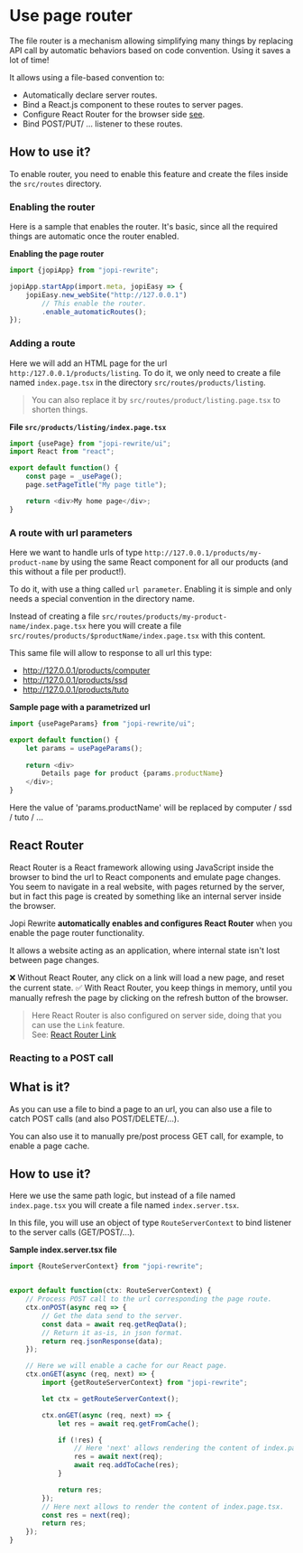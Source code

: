 # Use page router

The file router is a mechanism allowing simplifying many things by replacing API call by automatic behaviors based on code convention.
Using it saves a lot of time!

It allows using a file-based convention to:
* Automatically declare server routes.
* Bind a React.js component to these routes to server pages.
* Configure React Router for the browser side [see](https://reactrouter.com/).
* Bind POST/PUT/ ... listener to these routes.  

## How to use it?

To enable router, you need to enable this feature and create the files inside the `src/routes` directory.

### Enabling the router

Here is a sample that enables the router. It's basic, since all the required things are automatic once the router enabled.

**Enabling the page router**
```typescript jsx
import {jopiApp} from "jopi-rewrite";

jopiApp.startApp(import.meta, jopiEasy => {
    jopiEasy.new_webSite("http://127.0.0.1")
        // This enable the router.
        .enable_automaticRoutes();
});
```

### Adding a route

Here we will add an HTML page for the url `http:/127.0.0.1/products/listing`.
To do it, we only need to create a file named `index.page.tsx` in the directory `src/routes/products/listing`.

> You can also replace it by `src/routes/product/listing.page.tsx` to shorten things.

**File `src/products/listing/index.page.tsx`**

```typescript jsx
import {usePage} from "jopi-rewrite/ui";
import React from "react";

export default function() {
    const page = _usePage();
    page.setPageTitle("My page title");

    return <div>My home page</div>;
}
```

### A route with url parameters

Here we want to handle urls of type `http://127.0.0.1/products/my-product-name` by using the same React
component for all our products (and this without a file per product!).

To do it, with use a thing called `url parameter`. Enabling it is simple and only needs a special convention in the directory name.

Instead of creating a file `src/routes/products/my-product-name/index.page.tsx` here you
will create a file `src/routes/products/$productName/index.page.tsx` with this content.

This same file will allow to response to all url this type:
* http://127.0.0.1/products/computer
* http://127.0.0.1/products/ssd
* http://127.0.0.1/products/tuto

**Sample page with a parametrized url**
```typescript jsx
import {usePageParams} from "jopi-rewrite/ui";

export default function() {
    let params = usePageParams();
    
    return <div>
        Details page for product {params.productName}
    </div>;
}
```

Here the value of 'params.productName' will be replaced by computer / ssd / tuto / ...

## React Router

React Router is a React framework allowing using JavaScript inside the browser to bind the url to React components
and emulate page changes. You seem to navigate in a real website, with pages returned by the server, but in fact
this page is created by something like an internal server inside the browser.

Jopi Rewrite **automatically enables and configures React Router** when you enable the page router functionality.

It allows a website acting as an application, where internal state isn't lost between page changes.

❌ Without React Router, any click on a link will load a new page, and reset the current state.
✅ With React Router, you keep things in memory, until you manually refresh the page by clicking on the refresh button of the browser.

> Here React Router is also configured on server side, doing that you can use the `Link` feature.  
> See: [React Router Link](https://api.reactrouter.com/v7/functions/react_router.Link.html)
>
### Reacting to a POST call

## What is it?

As you can use a file to bind a page to an url, you can also use a file to catch POST calls (and also POST/DELETE/...).

You can also use it to manually pre/post process GET call, for example, to enable a page cache.

## How to use it?

Here we use the same path logic, but instead of a file named `index.page.tsx` you will create a file named `index.server.tsx`.

In this file, you will use an object of type `RouteServerContext` to bind listener to the server calls 
(GET/POST/...). 

**Sample index.server.tsx file**
```typescript
import {RouteServerContext} from "jopi-rewrite";


export default function(ctx: RouteServerContext) {
    // Process POST call to the url corresponding the page route. 
    ctx.onPOST(async req => {
        // Get the data send to the server.
        const data = await req.getReqData();
        // Return it as-is, in json format.
        return req.jsonResponse(data);
    });

    // Here we will enable a cache for our React page.
    ctx.onGET(async (req, next) => {
        import {getRouteServerContext} from "jopi-rewrite";

        let ctx = getRouteServerContext();

        ctx.onGET(async (req, next) => {
            let res = await req.getFromCache();

            if (!res) {
                // Here 'next' allows rendering the content of index.page.tsx.
                res = await next(req);
                await req.addToCache(res);
            }

            return res;
        });
        // Here next allows to render the content of index.page.tsx.
        const res = next(req);
        return res;
    });
}
```